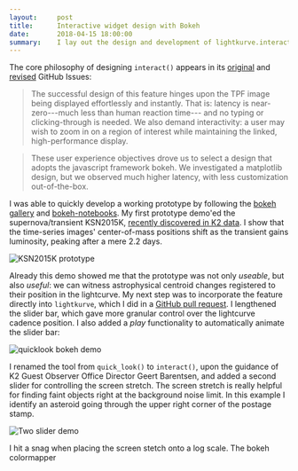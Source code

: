 ```yaml
---
layout:     post
title:      Interactive widget design with Bokeh
date:       2018-04-15 18:00:00
summary:    I lay out the design and development of lightkurve.interact(), a bokeh-based Jupyter widget for immediate, seamless visualization of Kepler/K2 data.
---
```


The core philosophy of designing `interact()` appears in its [original](https://github.com/KeplerGO/lightkurve/issues/91) and [revised](https://github.com/KeplerGO/lightkurve/issues/98) GitHub Issues:

>The successful design of this feature hinges upon the TPF image being displayed effortlessly and instantly. That is: latency is near-zero---much less than human reaction time--- and no typing or clicking-through is needed. We also demand interactivity: a user may wish to zoom in on a region of interest while maintaining the linked, high-performance display.

>These user experience objectives drove us to select a design that adopts the javascript framework bokeh. We investigated a matplotlib design, but we observed much higher latency, with less customization out-of-the-box.

I was able to quickly develop a working prototype by following the [bokeh gallery](https://bokeh.pydata.org/en/latest/docs/gallery.html) and [bokeh-notebooks](https://github.com/bokeh/bokeh-notebooks).  My first prototype demo'ed the supernova/transient KSN2015K, [recently discovered in K2 data](https://www.nature.com/articles/s41550-018-0423-2).  I show that the time-series images' center-of-mass positions shift as the transient gains luminosity, peaking after a mere 2.2 days.

<img src="https://user-images.githubusercontent.com/860227/38392505-8f8f9682-38dc-11e8-8cd4-7eae40b9270b.gif" alt="KSN2015K prototype">


Already this demo showed me that the prototype was not only *useable*, but also *useful*: we can witness astrophysical centroid changes registered to their position in the lightcurve.  My next step was to incorporate the feature directly into `lightkurve`, which I did in a [GitHub pull request](https://github.com/KeplerGO/lightkurve/pull/100).  I lengthened the slider bar, which gave more granular control over the lightcurve cadence position.  I also added a *play* functionality to automatically animate the slider bar:

<img src="https://user-images.githubusercontent.com/860227/38396349-5beedcec-38ec-11e8-93d9-736460c12e16.gif" alt="quicklook bokeh demo">

I renamed the tool from `quick_look()` to `interact()`, upon the guidance of K2 Guest Observer Office Director Geert Barentsen, and added a second slider for controlling the screen stretch.  The screen stretch is really helpful for finding faint objects right at the background noise limit.  In this example I identify an asteroid going through the upper right corner of the postage stamp.  


<img src="https://user-images.githubusercontent.com/860227/38585992-b96a1ab6-3cd0-11e8-9699-7c124ee69e33.gif" alt="Two slider demo">


I hit a snag when placing the screen stetch onto a log scale.  The bokeh colormapper
